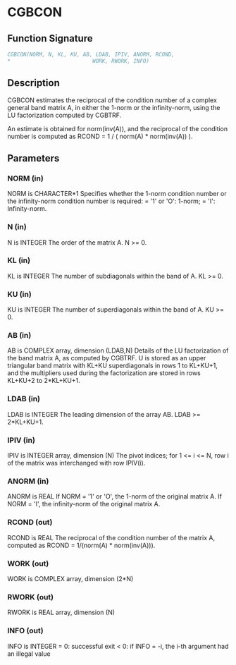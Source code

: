 # CGBCON

## Function Signature

```fortran
CGBCON(NORM, N, KL, KU, AB, LDAB, IPIV, ANORM, RCOND,
*                          WORK, RWORK, INFO)
```

## Description


 CGBCON estimates the reciprocal of the condition number of a complex
 general band matrix A, in either the 1-norm or the infinity-norm,
 using the LU factorization computed by CGBTRF.

 An estimate is obtained for norm(inv(A)), and the reciprocal of the
 condition number is computed as
    RCOND = 1 / ( norm(A) * norm(inv(A)) ).

## Parameters

### NORM (in)

NORM is CHARACTER*1 Specifies whether the 1-norm condition number or the infinity-norm condition number is required: = '1' or 'O': 1-norm; = 'I': Infinity-norm.

### N (in)

N is INTEGER The order of the matrix A. N >= 0.

### KL (in)

KL is INTEGER The number of subdiagonals within the band of A. KL >= 0.

### KU (in)

KU is INTEGER The number of superdiagonals within the band of A. KU >= 0.

### AB (in)

AB is COMPLEX array, dimension (LDAB,N) Details of the LU factorization of the band matrix A, as computed by CGBTRF. U is stored as an upper triangular band matrix with KL+KU superdiagonals in rows 1 to KL+KU+1, and the multipliers used during the factorization are stored in rows KL+KU+2 to 2*KL+KU+1.

### LDAB (in)

LDAB is INTEGER The leading dimension of the array AB. LDAB >= 2*KL+KU+1.

### IPIV (in)

IPIV is INTEGER array, dimension (N) The pivot indices; for 1 <= i <= N, row i of the matrix was interchanged with row IPIV(i).

### ANORM (in)

ANORM is REAL If NORM = '1' or 'O', the 1-norm of the original matrix A. If NORM = 'I', the infinity-norm of the original matrix A.

### RCOND (out)

RCOND is REAL The reciprocal of the condition number of the matrix A, computed as RCOND = 1/(norm(A) * norm(inv(A))).

### WORK (out)

WORK is COMPLEX array, dimension (2*N)

### RWORK (out)

RWORK is REAL array, dimension (N)

### INFO (out)

INFO is INTEGER = 0: successful exit < 0: if INFO = -i, the i-th argument had an illegal value

